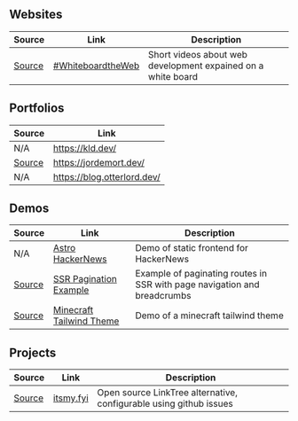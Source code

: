 ## Websites

Source | Link | Description
---|---|---
[Source](https://github.com/bholmesdev/whiteboard-the-web) | [#WhiteboardtheWeb](https://wtw.dev/) | Short videos about web development expained on a white board

## Portfolios
Source | Link
---|---
N/A | https://kld.dev/
[Source](https://github.com/jordemort/jordemort.github.io) | https://jordemort.dev/
N/A | https://blog.otterlord.dev/

## Demos

Source | Link | Description
---|---|---
N/A | [Astro HackerNews](https://astro-hackernews-demo.vercel.app/) | Demo of static frontend for HackerNews
[Source](https://github.com/BryceRussell/astro-headless-ui) | [SSR Pagination Example](https://astro-ssr-pagination-example.netlify.app/) | Example of paginating routes in SSR with page navigation and breadcrumbs
[Source]() | [Minecraft Tailwind Theme](minecraft-theme.netlify.app/) | Demo of a minecraft tailwind theme

## Projects

Source | Link | Description
---|---|---
[Source](https://github.com/rishi-raj-jain/itsmy.fyi) | [itsmy.fyi](https://itsmy.fyi/) | Open source LinkTree alternative, configurable using github issues

